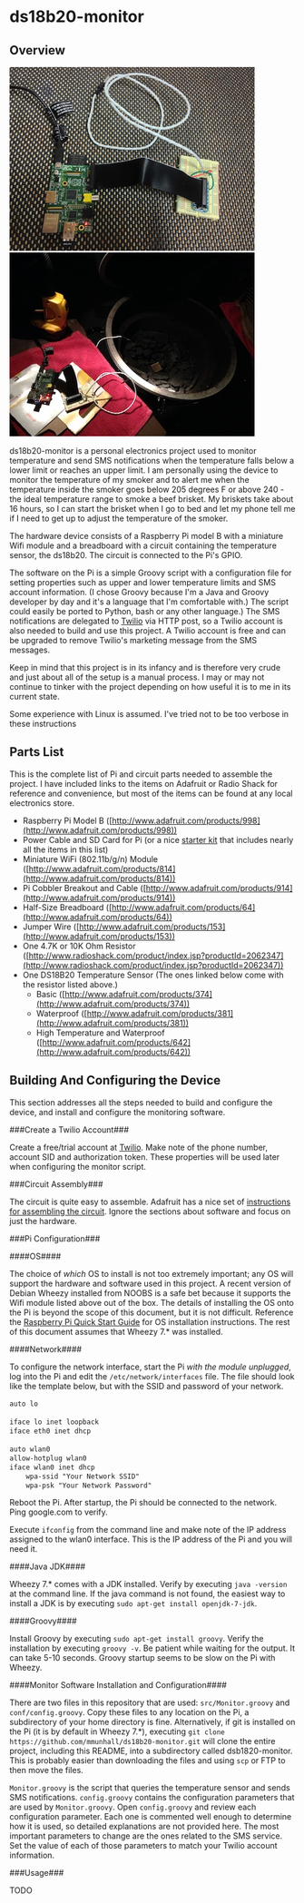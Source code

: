 ds18b20-monitor
===============

Overview
--------

![Overview](doc/overview.jpg "The assembled device")
![In Use](doc/in_use.jpg "In use")

ds18b20-monitor is a personal electronics project used to monitor temperature and send SMS notifications when the temperature falls below a lower limit or reaches an upper limit. I am personally using the device to monitor the temperature of my smoker and to alert me when the temperature inside the smoker goes below 205 degrees F or above 240 - the ideal temperature range to smoke a beef brisket. My briskets take about 16 hours, so I can start the brisket when I go to bed and let my phone tell me if I need to get up to adjust the temperature of the smoker.

The hardware device consists of a Raspberry Pi model B with a miniature Wifi module and a breadboard with a circuit containing the temperature sensor, the ds18b20. The circuit is connected to the Pi's GPIO.

The software on the Pi is a simple Groovy script with a configuration file for setting properties such as upper and lower temperature limits and SMS account information. (I chose Groovy because I'm a Java and Groovy developer by day and it's a language that I'm comfortable with.) The script could easily be ported to Python, bash or any other language.) The SMS notifications are delegated to [Twilio](http://www.twilio.com) via HTTP post, so a Twilio account is also needed to build and use this project. A Twilio account is free and can be upgraded to remove Twilio's marketing message from the SMS messages.

Keep in mind that this project is in its infancy and is therefore very crude and just about all of the setup is a manual process. I may or may not continue to tinker with the project depending on how useful it is to me in its current state.

Some experience with Linux is assumed. I've tried not to be too verbose in these instructions

Parts List
----------

This is the complete list of Pi and circuit parts needed to assemble the project. I have included links to the items on Adafruit or Radio Shack for reference and convenience, but most of the items can be found at any local electronics store.

* Raspberry Pi Model B ([http://www.adafruit.com/products/998](http://www.adafruit.com/products/998))
* Power Cable and SD Card for Pi (or a nice [starter kit](http://www.adafruit.com/products/955) that includes nearly all the items in this list)
* Miniature WiFi (802.11b/g/n) Module ([http://www.adafruit.com/products/814](http://www.adafruit.com/products/814))
* Pi Cobbler Breakout and Cable ([http://www.adafruit.com/products/914](http://www.adafruit.com/products/914))
* Half-Size Breadboard ([http://www.adafruit.com/products/64](http://www.adafruit.com/products/64))
* Jumper Wire ([http://www.adafruit.com/products/153](http://www.adafruit.com/products/153))
* One 4.7K or 10K Ohm Resistor ([http://www.radioshack.com/product/index.jsp?productId=2062347](http://www.radioshack.com/product/index.jsp?productId=2062347))
* One DS18B20 Temperature Sensor (The ones linked below come with the resistor listed above.)
	* Basic ([http://www.adafruit.com/products/374](http://www.adafruit.com/products/374))
	* Waterproof ([http://www.adafruit.com/products/381](http://www.adafruit.com/products/381))
	* High Temperature and Waterproof ([http://www.adafruit.com/products/642](http://www.adafruit.com/products/642))

Building And Configuring the Device
-----------------------------------

This section addresses all the steps needed to build and configure the device, and install and configure the monitoring software.

###Create a Twilio Account###

Create a free/trial account at [Twilio](http://www.twilio.com). Make note of the phone number, account SID and authorization token. These properties will be used later when configuring the monitor script.

###Circuit Assembly###

The circuit is quite easy to assemble. Adafruit has a nice set of [instructions for assembling the circuit](http://learn.adafruit.com/downloads/pdf/adafruits-raspberry-pi-lesson-11-ds18b20-temperature-sensing.pdf). Ignore the sections about software and focus on just the hardware.

###Pi Configuration###

####OS####

The choice of *which* OS to install is not too extremely important; any OS will support the hardware and software used in this project. A recent version of Debian Wheezy installed from NOOBS is a safe bet because it supports the Wifi module listed above out of the box. The details of installing the OS onto the Pi is beyond the scope of this document, but it is not difficult. Reference the [Raspberry Pi Quick Start Guide](http://www.raspberrypi.org/quick-start-guide) for OS installation instructions. The rest of this document assumes that Wheezy 7.* was installed.

####Network####

To configure the network interface, start the Pi *with the module unplugged*, log into the Pi and edit the `/etc/network/interfaces` file. The file should look like the template below, but with the SSID and password of your network.

	auto lo

	iface lo inet loopback
	iface eth0 inet dhcp

	auto wlan0
	allow-hotplug wlan0
	iface wlan0 inet dhcp
		wpa-ssid "Your Network SSID"
		wpa-psk "Your Network Password"
		
Reboot the Pi. After startup, the Pi should be connected to the network. Ping google.com to verify.

Execute `ifconfig` from the command line and make note of the IP address assigned to the wlan0 interface. This is the IP address of the Pi and you will need it.

####Java JDK####

Wheezy 7.* comes with a JDK installed. Verify by executing `java -version` at the command line. If the java command is not found, the easiest way to install a JDK is by executing `sudo apt-get install openjdk-7-jdk`.

####Groovy####

Install Groovy by executing `sudo apt-get install groovy`. Verify the installation by executing `groovy -v`. Be patient while waiting for the output. It can take 5-10 seconds. Groovy startup seems to be slow on the Pi with Wheezy.

####Monitor Software Installation and Configuration####

There are two files in this repository that are used: `src/Monitor.groovy` and `conf/config.groovy`. Copy these files to any location on the Pi, a subdirectory of your home directory is fine. 
Alternatively, if git is installed on the Pi (it is by default in Wheezy 7.*), executing `git clone https://github.com/mmunhall/ds18b20-monitor.git` will clone the entire project, including this README, into a subdirectory called dsb1820-monitor. This is probably easier than downloading the files and using `scp` or FTP to then move the files.

`Monitor.groovy` is the script that queries the temperature sensor and sends SMS notifications. `config.groovy` contains the configuration parameters that are used by `Monitor.groovy`. Open `config.groovy` and review each configuration parameter. Each one is commented well enough to determine how it is used, so detailed explanations are not provided here. The most important parameters to change are the ones related to the SMS service. Set the value of each of those parameters to match your Twilio account information.

###Usage###

TODO


